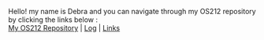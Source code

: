Hello! my name is Debra and you can navigate through my OS212 repository by clicking the links below :<br>
<a href="https://github.com/debramz/os212">My OS212 Repository</a> | <a href="https://debramz.github.io/TXT/log.txt">Log</a> | <a href="https://debramz.github.io/links.md">Links</a>
